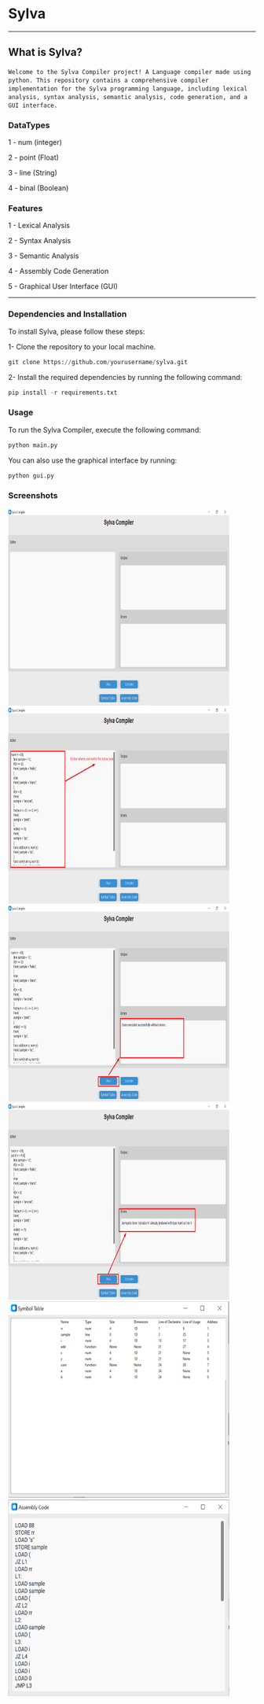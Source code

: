 # Sylva
------------------------------------------------------------------------------
## What is Sylva?
``` Welcome to the Sylva Compiler project! A Language compiler made using python. This repository contains a comprehensive compiler implementation for the Sylva programming language, including lexical analysis, syntax analysis, semantic analysis, code generation, and a GUI interface. ```
### DataTypes
1 - num (integer)

2 - point (Float)

3 - line (String)

4 - binal (Boolean)

### Features
1 - Lexical Analysis

2 - Syntax Analysis

3 - Semantic Analysis

4 - Assembly Code Generation

5 - Graphical User Interface (GUI)

-----------------------------------------------------------
### Dependencies and Installation
To install Sylva, please follow these steps:

1- Clone the repository to your local machine.
```python
git clone https://github.com/yourusername/sylva.git
```

2- Install the required dependencies by running the following command:

```python
pip install -r requirements.txt
```

### Usage
To run the Sylva Compiler, execute the following command:

```python
python main.py
```

You can also use the graphical interface by running:
```python
python gui.py
```

### Screenshots

<img src = "./images/Picture1.png"  width="450" height="400">
<img src = "./images/Picture2.png"  width="450" height="400">
<img src = "./images/Picture3.png"  width="450" height="400">
<img src = "./images/Picture4.png"  width="450" height="400">
<img src = "./images/Picture5.png"  width="450" height="400">
<img src = "./images/Picture6.png"  width="450" height="400">
